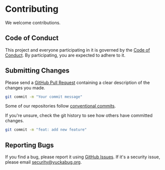 # Contributing

We welcome contributions.

## Code of Conduct

This project and everyone participating in it is governed by the [Code of Conduct](./CODE_OF_CONDUCT.md). By
participating, you are expected to adhere to it.

## Submitting Changes

Please send a
[GitHub Pull Request](https://docs.github.com/en/pull-requests/collaborating-with-pull-requests/proposing-changes-to-your-work-with-pull-requests/about-pull-requests)
containing a clear description of the changes you made.

```bash
git commit -m "Your commit message"
```

Some of our repositories follow [conventional commits](https://www.conventionalcommits.org).

If you're unsure, check the git history to see how others have committed changes.

```bash
git commit -m "feat: add new feature"
```

## Reporting Bugs

If you find a bug, please report it using
[GitHub Issues](https://docs.github.com/en/issues/tracking-your-work-with-issues/about-issues).
If it's a security issue, please email [security@yuckabug.org](mailto:security@yuckabug.org).
